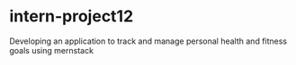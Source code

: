 # intern-project12
Developing an application to track and manage personal health and fitness goals using mernstack
